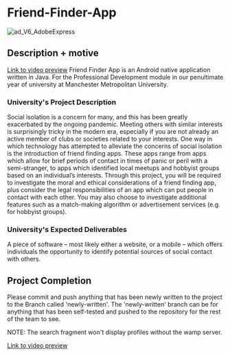 # Friend-Finder-App

![ad_V6_AdobeExpress](https://user-images.githubusercontent.com/46360442/176701162-3d58a25f-94c9-4793-88b7-16de1a36649a.gif)

## Description + motive
[Link to video preview](https://youtu.be/kH5EXVccyqQ)
Friend Finder App is an Android native application written in Java. For the Professional Development module in our penultimate year of university at Manchester Metropolitan University.

### University's Project Description
Social isolation is a concern for many, and this has been greatly exacerbated by the ongoing pandemic. Meeting others with similar interests is surprisingly tricky in the modern era, especially if you are not already an active member of clubs or societies related to your interests.
One way in which technology has attempted to alleviate the concerns of social isolation is the introduction of friend finding apps. These apps range from apps which allow for brief periods of contact in times of panic or peril with a semi-stranger, to apps which identified local meetups and hobbyist groups based on an individual’s interests.
Through this project, you will be required to investigate the moral and ethical considerations of a friend finding app, plus consider the legal responsibilities of an app which can put people in contact with each other. You may also choose to investigate additional features such as a match-making algorithm or advertisement services (e.g. for hobbyist groups).

### University's Expected Deliverables
A piece of software – most likely either a website, or a mobile – which offers individuals the opportunity to identify potential sources of social contact with others.

## Project Completion

Please commit and push anything that has been newly written to the project to the Branch called 'newly-written'. 
The 'newly-written' branch can be for anything that has been self-tested and pushed to the repository for the rest of the team to see. 

NOTE: The search fragment won't display profiles without the wamp server. 

[Link to video preview](https://youtu.be/kH5EXVccyqQ)
